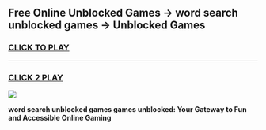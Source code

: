 
## Free Online Unblocked Games → word search unblocked games → Unblocked Games
<h3>
<a href="https://premium.freeplayer.one?title=word_search_unblocked_games&ref=21F">CLICK TO PLAY</a></h3>
<hr>

<h3>
<a href="https://premium.freeplayer.one?title=word_search_unblocked_games&ref=21F">CLICK 2 PLAY</a>
  
</h3>

<a href="https://premium.freeplayer.one?title=word_search_unblocked_games&ref=21F/"><img src="https://clearcache.store/games.png"></a>


**word search unblocked games games unblocked: Your Gateway to Fun and Accessible Online Gaming**
